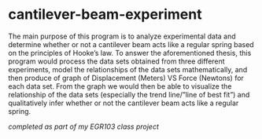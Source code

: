 # cantilever-beam-experiment
The main purpose of this program is to analyze experimental data and determine whether or not a cantilever beam acts like a regular spring based on the principles of Hooke’s law. To answer the aforementioned thesis, this program would process the data sets obtained from three different experiments, model the relationships of the data sets mathematically, and then produce of graph of Displacement (Meters) VS Force (Newtons) for each data set. From the graph we would then be able to visualize the relationship of the data sets (especially the trend line/”line of best fit”) and qualitatively infer whether or not the cantilever beam acts like a regular spring.

*completed as part of my EGR103 class project*
